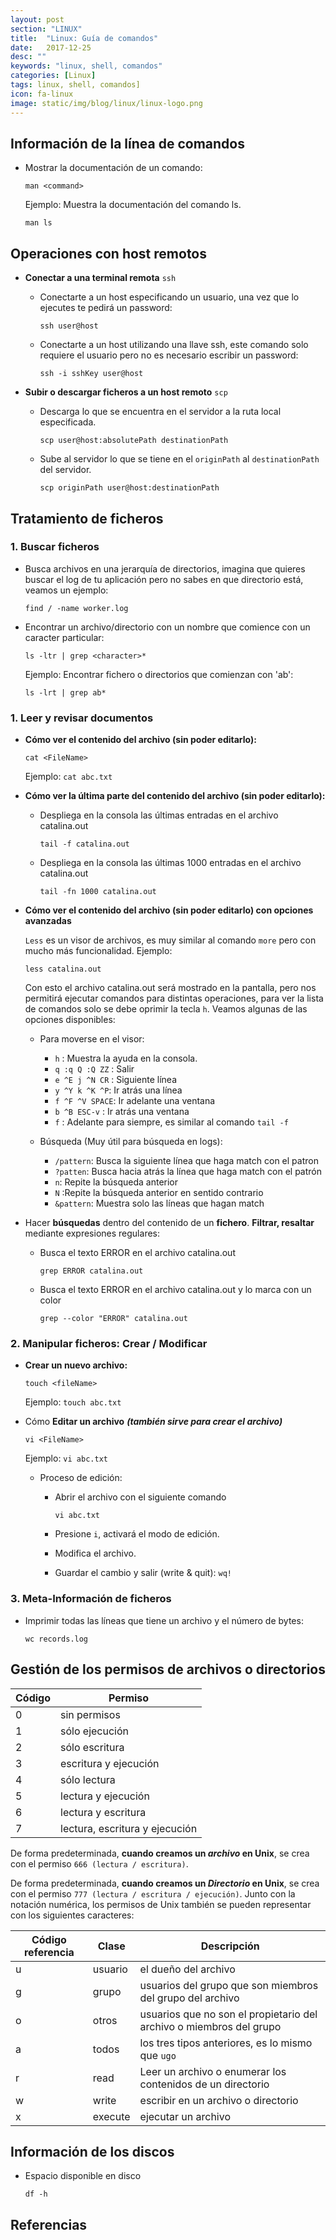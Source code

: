 ```yaml
---
layout: post
section: "LINUX"
title:  "Linux: Guía de comandos"
date:   2017-12-25
desc: ""
keywords: "linux, shell, comandos"
categories: [Linux]
tags: linux, shell, comandos]
icon: fa-linux
image: static/img/blog/linux/linux-logo.png
---
```


## Información de la línea de comandos ##

- Mostrar la documentación de un comando:

	`man <command>`

	Ejemplo: Muestra la documentación del comando ls.

	`man ls`

## Operaciones con host remotos ##

- **Conectar a una terminal remota** `ssh`

	- Conectarte a un host especificando un usuario, una vez que lo ejecutes te pedirá un password:

		`ssh user@host`

	- Conectarte a un host utilizando una llave ssh, este comando solo requiere el usuario pero no es necesario escribir un password:

		`ssh -i sshKey user@host`

- **Subir o descargar ficheros a un host remoto** `scp`
	
	- Descarga lo que se encuentra en el servidor a la ruta local especificada.
	
		`scp user@host:absolutePath destinationPath`

	- Sube al servidor lo que se tiene en el `originPath` al `destinationPath` del servidor.
	

		`scp originPath user@host:destinationPath`

## Tratamiento de ficheros ##

### 1. Buscar ficheros ###

- Busca archivos en una jerarquía de directorios, imagina que quieres buscar el log de tu aplicación pero no sabes en que directorio está, veamos un ejemplo:

	`find / -name worker.log`

- Encontrar un archivo/directorio con un nombre que comience con un caracter particular:

	`ls -ltr | grep <character>*`

	Ejemplo: Encontrar fichero o directorios que comienzan con 'ab':
	
	`ls -lrt | grep ab*`


### 1. Leer y revisar documentos ###

- **Cómo ver el contenido del archivo (sin poder editarlo):**

	`cat <FileName>`

    Ejemplo: `cat abc.txt`

- **Cómo ver la última parte del contenido del archivo (sin poder editarlo):**

	- Despliega en la consola las últimas entradas en el archivo catalina.out
		
		`tail -f catalina.out`

	- Despliega en la consola las últimas 1000 entradas en el archivo catalina.out
	
		`tail -fn 1000 catalina.out`

- **Cómo ver el contenido del archivo (sin poder editarlo) con opciones avanzadas**

	`Less` es un visor de archivos, es muy similar al comando `more` pero con mucho más funcionalidad. Ejemplo:

	`less catalina.out`

	Con esto el archivo catalina.out será mostrado en la pantalla, pero nos permitirá ejecutar comandos para distintas operaciones, para ver la lista de comandos solo se debe oprimir la tecla `h`. Veamos algunas de las opciones disponibles:

	- Para moverse en el visor:
		- `h` : Muestra la ayuda en la consola.
		- `q :q Q :Q ZZ` : Salir
		- `e ^E j ^N CR` : Siguiente línea
		- `y ^Y k ^K ^P`: Ir atrás una línea
		- `f ^F ^V SPACE`: Ir adelante una ventana
		- `b ^B ESC-v` : Ir atrás una ventana
		- `f` : Adelante para siempre, es similar al comando `tail -f`

	- Búsqueda (Muy útil para búsqueda en logs):
		- `/pattern`: Busca la siguiente línea que haga match con el patron
		- `?patten`: Busca hacia atrás la línea que haga match con el patrón
		- `n`: Repite la búsqueda anterior
		- `N` :Repite la búsqueda anterior en sentido contrario
		- `&pattern`: Muestra solo las líneas que hagan match

- Hacer **búsquedas** dentro del contenido de un **fichero**. **Filtrar, resaltar** mediante expresiones regulares:

	- Busca el texto ERROR en el archivo catalina.out

		`grep ERROR catalina.out`

	- Busca el texto ERROR en el archivo catalina.out y lo marca con un color

 		`grep --color "ERROR" catalina.out`
 

### 2. Manipular ficheros: Crear / Modificar ###

- **Crear un nuevo archivo:**

	`touch <fileName>`

	Ejemplo: `touch abc.txt`

- Cómo **Editar un archivo** ***(también sirve para crear el archivo)***

	`vi <FileName>`
	
	Ejemplo: `vi abc.txt`

	- Proceso de edición:
		- Abrir el archivo con el siguiente comando
		
			`vi abc.txt`
		
		- Presione `i`, activará el modo de edición.
		
		- Modifica el archivo.
		
		- Guardar el cambio y salir (write & quit): `wq!`

### 3. Meta-Información de ficheros ###


- Imprimir todas las líneas que tiene un archivo y el número de bytes:

	`wc records.log`



## Gestión de los permisos de archivos o directorios ##

| Código | Permiso |
| ---------- | ---------- |
| 0 | sin permisos |
| 1 | sólo ejecución |
| 2 | sólo escritura |
| 3 | escritura y ejecución |
| 4 | sólo lectura |
| 5 | lectura y ejecución |
| 6 | lectura y escritura |
| 7 | lectura, escritura y ejecución |

De forma predeterminada, **cuando creamos un *archivo* en Unix**, se crea con el permiso `666 (lectura / escritura)`. 

De forma predeterminada, **cuando creamos un *Directorio* en Unix**, se crea con el permiso `777 (lectura / escritura / ejecución)`. Junto con la notación numérica, los permisos de Unix también se pueden representar con los siguientes caracteres:

| Código referencia | Clase | Descripción |
| ---------- | ---------- | ---------- |
| u | usuario | el dueño del archivo |
| g | grupo | usuarios del grupo que son miembros del grupo del archivo |
| o | otros | usuarios que no son el propietario del archivo o miembros del grupo |
| a | todos | los tres tipos anteriores, es lo mismo que `ugo` |
| r | read | Leer un archivo o enumerar los contenidos de un directorio |
| w | write | escribir en un archivo o directorio |
| x | execute | ejecutar un archivo |


## Información de los discos ##

- Espacio disponible en disco

	`df -h`

## Referencias ##

